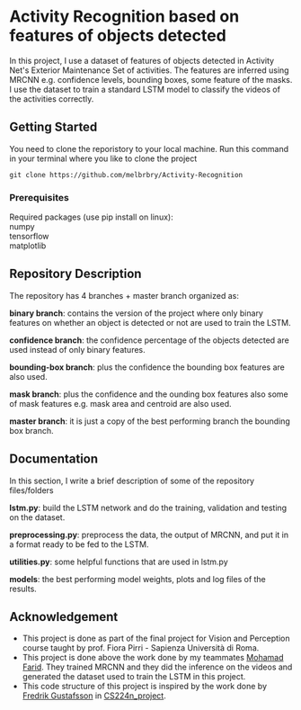 # Activity Recognition based on features of objects detected

In this project, I use a dataset of features of objects detected in Activity Net's Exterior Maintenance Set of activities. The features are inferred using MRCNN e.g. confidence levels, bounding boxes, some feature of the masks. I use the dataset to train a standard LSTM model to classify the videos of the activities correctly. 

## Getting Started

You need to clone the reporistory to your local machine. Run this command in your terminal where you like to clone the project

```
git clone https://github.com/melbrbry/Activity-Recognition
```

### Prerequisites

Required packages (use pip install on linux):  
numpy  
tensorflow  
matplotlib

## Repository Description
The repository has 4 branches + master branch organized as:

**binary branch**: contains the version of the project where only binary features on whether an object is detected or not are used to train the LSTM.

**confidence branch**: the confidence percentage of the objects detected are used instead of only binary features.

**bounding-box branch**: plus the confidence the bounding box features are also used.

**mask branch**: plus the confidence and the ounding box features also some of mask features e.g. mask area and centroid are also used.

**master branch**: it is just a copy of the best performing branch the bounding box branch.

## Documentation
In this section, I write a brief description of some of the repository files/folders

**lstm.py**: build the LSTM network and do the training, validation and testing on the dataset.

**preprocessing.py**: preprocess the data, the output of MRCNN, and put it in a format ready to be fed to the LSTM.

**utilities.py**: some helpful functions that are used in lstm.py

**models**: the best performing model weights, plots and log files of the results.

## Acknowledgement
- This project is done as part of the final project for Vision and Perception course taught by prof. Fiora Pirri - Sapienza Università di Roma.
- This project is done above the work done by my teammates [Mohamad Farid](https://github.com/voroujak). They trained MRCNN and they did the inference on the videos and generated the dataset used to train the LSTM in this project.
- This code structure of this project is inspired by the work done by [Fredrik Gustafsson](https://github.com/fregu856) in [CS224n_project](https://github.com/fregu856/CS224n_project).


